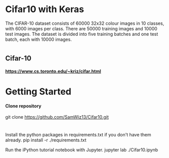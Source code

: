 # Cifar10  with Keras
The CIFAR-10 dataset consists of 60000 32x32 colour images in 10 classes, with 6000 images per class.
There are 50000 training images and 10000 test images.
The dataset is divided into five training batches and one test batch, each with 10000 images.

#
## Cifar-10
#### https://www.cs.toronto.edu/~kriz/cifar.html
#
# Getting Started
#### Clone repository
  git clone https://github.com/SamWiz13/Cifar10.git
#
  Install the python packages in requirements.txt if you don't have them already.
  pip install -r ./requirements.txt
  
  Run the iPython tutorial notebook with Jupyter.
  jupyter lab ./Cifar10.ipynb
  
  

